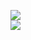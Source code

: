 [![](https://img.shields.io/badge/Made%20With-Github%20Spray-lightgrey.svg?style=for-the-badge&logo=github)](https://github.com/Annihil/github-spray#6210)  
[![](https://i.imgur.com/2DrTn0Z.gif)](https://github.com/Annihil/github-spray)